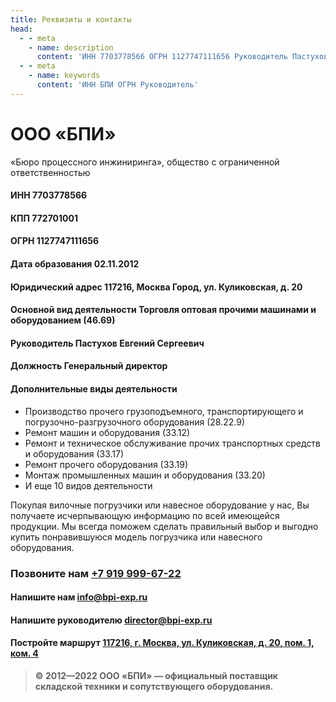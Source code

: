 ```yaml
---
title: Реквизиты и контакты
head:
  - - meta
    - name: description
      content: 'ИНН 7703778566 ОГРН 1127747111656 Руководитель Пастухов Евгений Сергеевич '
  - - meta
    - name: keywords 
      content: 'ИНН БПИ ОГРН Руководитель'
---
```


# ООО «БПИ»

«Бюро процессного инжиниринга», общество с ограниченной ответственностью

#### ИНН 7703778566
#### КПП 772701001
#### ОГРН 1127747111656
#### Дата образования 02.11.2012
#### Юридический адрес 117216, Москва Город, ул. Куликовская, д. 20
#### Основной вид деятельности Торговля оптовая прочими машинами и оборудованием (46.69)
#### Руководитель Пастухов Евгений Сергеевич
#### Должность Генеральный директор
#### Дополнительные виды деятельности

- Производство прочего грузоподъемного, транспортирующего и погрузочно-разгрузочного оборудования (28.22.9)
- Ремонт машин и оборудования (33.12)
- Ремонт и техническое обслуживание прочих транспортных средств и оборудования (33.17)
- Ремонт прочего оборудования (33.19)
- Монтаж промышленных машин и оборудования (33.20)
- И еще 10 видов деятельности



Покупая вилочные погрузчики или навесное оборудование у нас, Вы получаете исчерпывающую информацию по всей имеющейся продукции. Мы всегда поможем сделать правильный выбор и выгодно купить понравившуюся модель погрузчика или навесного оборудования.


### Позвоните нам <a href="tel:+79199996722">+7 919 999-67-22</a>

#### Напишите нам <a href="mailto:info@bpi-exp.ru">info@bpi-exp.ru</a>

#### Напишите руководителю <a href="mailto:director@bpi-exp.ru">director@bpi-exp.ru</a>

#### Постройте маршрут <a href="https://yandex.ru/maps/213/moscow/?from=api-maps&ll=37.560718%2C55.567506&mode=routes&origin=jsapi_2_1_79&rtext=~55.567988%2C37.560664&rtt=mt&ruri=~&z=19">117216, г. Москва, ул. Куликовская, д. 20, пом. 1, ком. 4</a>

> **© 2012—2022 ООО «БПИ» — официальный поставщик складской техники и сопутствующего оборудования.**
